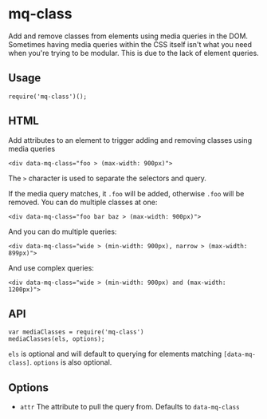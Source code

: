# mq-class

Add and remove classes from elements using media queries in the DOM. Sometimes having
media queries within the CSS itself isn't what you need when you're trying to be
modular. This is due to the lack of element queries.

## Usage

    require('mq-class')();

## HTML

Add attributes to an element to trigger adding and removing classes using media queries

```
<div data-mq-class="foo > (max-width: 900px)">
```

The `>` character is used to separate the selectors and query.

If the media query matches, it `.foo` will be added, otherwise `.foo` will be removed.
You can do multiple classes at one:

```
<div data-mq-class="foo bar baz > (max-width: 900px)">
```

And you can do multiple queries:

```
<div data-mq-class="wide > (min-width: 900px), narrow > (max-width: 899px)">
```

And use complex queries:

```
<div data-mq-class="wide > (min-width: 900px) and (max-width: 1200px)">
```

## API

```
var mediaClasses = require('mq-class')
mediaClasses(els, options);
```

`els` is optional and will default to querying for elements matching `[data-mq-class]`. `options` is also optional.

## Options

  * `attr` The attribute to pull the query from. Defaults to `data-mq-class`